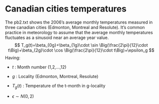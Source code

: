 Canadian cities temperatures
================

The pb2.txt shows the 2006’s average monthly temperatures measured in
three canadian cities (Edmonton, Montreal and Resolute). It’s common
practice in meteorology to assume that the average monthly temperatures
fluctuates as a sinusoid near an average year value. $$
T_g(t)=\beta_{0g}+\beta_{1g}\cdot \sin \Big(\frac{2\pi}{12}\cdot t\Big)+\beta_{2g}\cdot \cos \Big(\frac{2\pi}{12}\cdot t\Big)+\epsilon_g
$$ Having:

- $t$ : Month number (1,2,…,12)

- $g$ : Locality (Edmonton, Montreal, Resolute)

- $T_g(t)$ : Temperature of the t-month in g-locality

- $\epsilon \sim N(0,2)$
